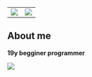 
<table>
    <tr>
        <td>
            <img src="https://github-readme-stats.vercel.app/api/top-langs/?username=Ribeir0o&theme=radical&layout=compact">
        </td>
        <td>
            <img src="https://github-readme-stats.vercel.app/api?username=Ribeir0o&show_icons=true&theme=radical">
        </td>
    </tr>

</table>

## About me
**19y begginer programmer**

![](https://komarev.com/ghpvc/?username=Ribeir0o)
<!--
**Ribeir0o/Ribeir0o** is a ✨ _special_ ✨ repository because its `README.md` (this file) appears on your GitHub profile.

Here are some ideas to get you started:

- 🔭 I’m currently working on ...
- 🌱 I’m currently learning ...
- 👯 I’m looking to collaborate on ...
- 🤔 I’m looking for help with ...
- 💬 Ask me about ...
- 📫 How to reach me: ...
- 😄 Pronouns: ...
- ⚡ Fun fact: ...
-->
